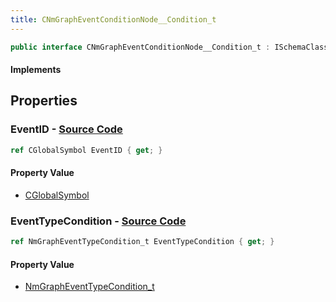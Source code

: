 ```yaml
---
title: CNmGraphEventConditionNode__Condition_t
---
```


```csharp
public interface CNmGraphEventConditionNode__Condition_t : ISchemaClass<CNmGraphEventConditionNode__Condition_t>, ISchemaField, ISchemaClass, INativeHandle
```

#### Implements

## Properties

### **EventID** - [Source Code](https://github.com/swiftly-solution/swiftlys2/blob/main/managed/src/SwiftlyS2.Generated/Schemas/Interfaces/CNmGraphEventConditionNode__Condition_t.cs#L16)

```csharp
ref CGlobalSymbol EventID { get; }
```

#### Property Value

- [CGlobalSymbol](/docs/api/shared/natives/cglobalsymbol)

### **EventTypeCondition** - [Source Code](https://github.com/swiftly-solution/swiftlys2/blob/main/managed/src/SwiftlyS2.Generated/Schemas/Interfaces/CNmGraphEventConditionNode__Condition_t.cs#L18)

```csharp
ref NmGraphEventTypeCondition_t EventTypeCondition { get; }
```

#### Property Value

- [NmGraphEventTypeCondition_t](/docs/api/shared/schemadefinitions/nmgrapheventtypecondition_t)


